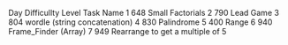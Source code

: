 Day  Difficullty Level           Task Name
1       648                     Small Factorials
2       790                      Lead Game
3       804                      wordle (string concatenation)
4       830                      Palindrome
5       400                      Range
6       940                      Frame_Finder (Array)
7       949                      Rearrange to get a multiple of 5
